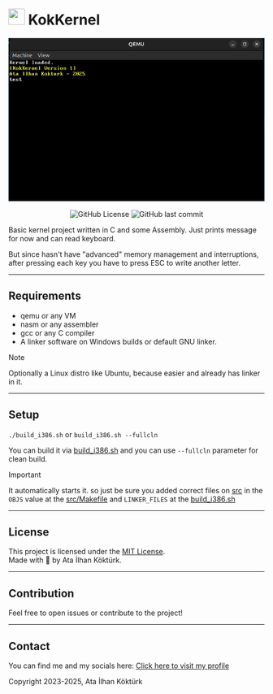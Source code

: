 # <img src="https://avatars.githubusercontent.com/u/87649216?v=4" width="32" height="32" /> KokKernel

![Screenshot](screenshot/image.png)

<p align="center">
  <img src="https://img.shields.io/github/license/atailh4n/KokKernel?style=flat-square" alt="GitHub License">
  <img src="https://img.shields.io/github/last-commit/atailh4n/KokKernel?display_timestamp=author&style=flat-square" alt="GitHub last commit">
</p>

Basic kernel project written in C and some Assembly. Just prints message for now and can read keyboard.

But since hasn't have "advanced" memory management and interruptions, after pressing each key you have to press ESC to write another letter.

---

## Requirements

- qemu or any VM
- nasm or any assembler
- gcc or any C compiler
- A linker software on Windows builds or default GNU linker.

> [!NOTE]
> Optionally a Linux distro like Ubuntu, because easier and already has linker in it.

---

## Setup

`./build_i386.sh`
or
`build_i386.sh --fullcln`

You can build it via [build_i386.sh](build_i386.sh) and you can use `--fullcln` parameter for clean build.

> [!IMPORTANT]
> It automatically starts it. so just be sure you added correct files on [src](src/) in the `OBJS` value at the [src/Makefile](src/Makefile) and `LINKER_FILES` at the [build_i386.sh](build_i386.sh)

---

## License
This project is licensed under the [MIT License](LICENSE.txt).  
Made with 💙 by Ata İlhan Köktürk.

---

## Contribution

Feel free to open issues or contribute to the project!

---

## Contact

You can find me and my socials here: [Click here to visit my profile](https://github.com/atailh4n)

Copyright 2023-2025, Ata İlhan Köktürk
